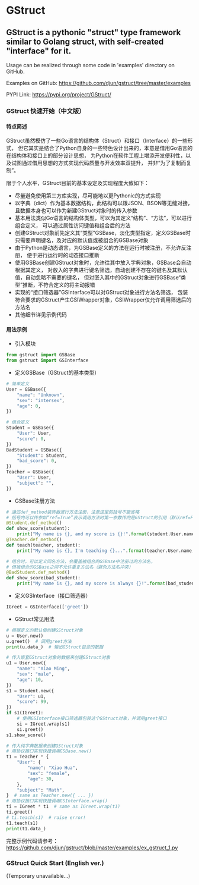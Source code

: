 # GStruct
## GStruct is a pythonic "struct" type framework similar to Golang struct, with self-created "interface" for it.

Usage can be realized through some code
in 'examples' directory on GitHub.

Examples on GitHub: <https://github.com/djun/gstruct/tree/master/examples>

PYPI Link: <https://pypi.org/project/GStruct/>

### GStruct 快速开始（中文版）
#### 特点简述
GStruct虽然模仿了一些Go语言的结构体（Struct）和接口（Interface）的一些形式，
但它其实是结合了Python自身的一些特色设计出来的，本意是借用Go语言的在结构体和接口上的部分设计思想，
为Python在软件工程上增添开发便利性，以及试图通过借用思想的方式实现代码质量与开发效率双提升，
并非“为了复制而复制”。

限于个人水平，GStruct目前的基本设定及实现程度大致如下：
- 尽量避免使用第三方库实现，尽可能地以更Pythonic的方式实现
- 以字典（dict）作为基本数据结构，此结构可以跟JSON、BSON等无缝对接，
且数据本身也可以作为新建GStruct对象时的传入参数
- 基本用法类似Go语言的结构体类型，可以为其定义“结构”、“方法”，可以进行组合定义，
可以通过属性访问键值和组合后的方法
- 创建GStruct对象前先定义其“类型”GSBase，淡化类型指定，定义GSBase时
只需要声明键名，及对应的默认值或被组合的GSBase对象
- 由于Python是动态语言，为GSBase定义的方法在运行时被注册，不允许反注册，
便于进行运行时的动态接口推断
- 使用GSBase创建GStruct对象时，允许往其中放入字典对象，GSBase会自动根据其定义，
对放入的字典进行键名筛选，自动创建不存在的键名及其默认值，自动忽略不需要的键名，
但对嵌入其中的GStruct对象进行GSBase“类型”推断，不符合定义的将主动报错
- 实现的“接口筛选器”GSInterface可以对GStruct对象进行方法名筛选，
包装符合要求的GStruct产生GSIWrapper对象，GSIWrapper仅允许调用筛选后的方法名
- 其他细节详见示例代码
#### 用法示例
- 引入模块
```Python
from gstruct import GSBase
from gstruct import GSInterface
```
- 定义GSBase（GStruct的基本类型）
```Python
# 简单定义
User = GSBase({
    "name": "Unknown",
    "sex": "intersex",
    "age": 0,
})

# 组合定义
Student = GSBase({
    "User": User,
    "score": 0,
})
BadStudent = GSBase({
    "Student": Student,
    "bad_score": 0,
})
Teacher = GSBase({
    "User": User,
    "subject": "",
})
```
- GSBase注册方法
```Python
# 通过def_method装饰器进行方法注册，注意这里的括号不能省略
# 括号内可以传参如“ref=True”表示调用方法时第一参数传的是GStruct的引用（默认ref=False表示仅传数据字典）
@Student.def_method()
def show_score(student):
    print("My name is {}, and my score is {}!".format(student.User.name, student.score))
@Teacher.def_method()
def teach(teacher, student):
    print("My name is {}, I'm teaching {}...".format(teacher.User.name, student.User.name))

# 组合时，可以定义同名方法，会覆盖被组合的GSBase中注册过的方法名，
# 但被组合的GSBase之间不允许重复方法名（避免方法名冲突）
@BadStudent.def_method()
def show_score(bad_student):
    print("My name is {}, and my score is always {}!".format(bad_student.Student.User.name, bad_student.bad_score))
```
- 定义GSInterface（接口筛选器）
```Python
IGreet = GSInterface(['greet'])
```
- GStruct常见用法
```Python
# 根据定义的默认值创建GStruct对象
u = User.new()
u.greet()  # 调用greet方法
print(u.data_)  # 输出GStruct包含的数据

# 传入嵌套GStruct对象的数据来创建GStruct对象
u1 = User.new({
    "name": "Xiao Ming",
    "sex": "male",
    "age": 10,
})
s1 = Student.new({
    "User": u1,
    "score": 99,
})
if s1(IGreet):
    # 使用GSInterface接口筛选器包装这个GStruct对象，并调用greet接口
    si = IGreet.wrap(s1)
    si.greet()
s1.show_score()

# 传入纯字典数据来创建GStruct对象
# 用协议接口实现快捷调用GSBase.new()
t1 = Teacher * {
    "User": {
        "name": "Xiao Hua",
        "sex": "female",
        "age": 30,
    },
    "subject": "Math",
}  # same as Teacher.new({ ... })
# 用协议接口实现快捷调用GSInterface.wrap()
ti = IGreet * t1  # same as IGreet.wrap(t1)
ti.greet()
# ti.teach(s1)  # raise error!
t1.teach(s1)
print(t1.data_)
```
完整示例代码请参考：<https://github.com/djun/gstruct/blob/master/examples/ex_gstruct_1.py>

### GStruct Quick Start (English ver.)
(Temporary unavailable...)

